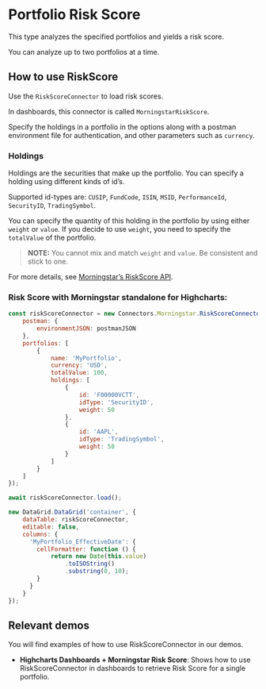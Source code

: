 # Portfolio Risk Score

This type analyzes the specified portfolios and yields a risk score. 

You can analyze up to two portfolios at a time.

## How to use RiskScore

Use the `RiskScoreConnector` to load risk scores.

In dashboards, this connector is called `MorningstarRiskScore`.

Specify the holdings in a portfolio in the options along with a postman environment
file for authentication, and other parameters such as `currency`.

### Holdings

Holdings are the securities that make up the portfolio. You can specify a holding using different kinds of id’s. 

Supported id-types are: `CUSIP`, `FundCode`, `ISIN`, `MSID`, `PerformanceId`,
 `SecurityID`, `TradingSymbol`.

You can specify the quantity of this holding in the portfolio by using either `weight` or `value`. If you decide to use `weight`, you need to specify the `totalValue` of the portfolio.

> **NOTE:** You cannot mix and match `weight` and `value`. Be consistent and stick to one.

For more details, see [Morningstar’s RiskScore API].

### Risk Score with Morningstar standalone for Highcharts:

```js
const riskScoreConnector = new Connectors.Morningstar.RiskScoreConnector({
    postman: {
        environmentJSON: postmanJSON
    },
    portfolios: [
        {
            name: 'MyPortfolio',
            currency: 'USD',
            totalValue: 100,
            holdings: [
                {
                    id: 'F00000VCTT',
                    idType: 'SecurityID',
                    weight: 50
                },
                {
                    id: 'AAPL',
                    idType: 'TradingSymbol',
                    weight: 50
                }
            ]
        }
    ]
});

await riskScoreConnector.load();

new DataGrid.DataGrid('container', {
    dataTable: riskScoreConnector,
    editable: false,
    columns: {
      'MyPortfolio_EffectiveDate': {
        cellFormatter: function () {
            return new Date(this.value)
                .toISOString()
                .substring(0, 10);
        }
      }
    }
});
```

## Relevant demos

You will find examples of how to use RiskScoreConnector in our demos.

- **Highcharts Dashboards + Morningstar Risk Score**: Shows how to use 
RiskScoreConnector in dashboards to retrieve Risk Score for a single portfolio.

[Morningstar’s RiskScore API]: https://developer.morningstar.com/direct-web-services/documentation/api-reference/portfolio-analysis-apacemea/risk-score